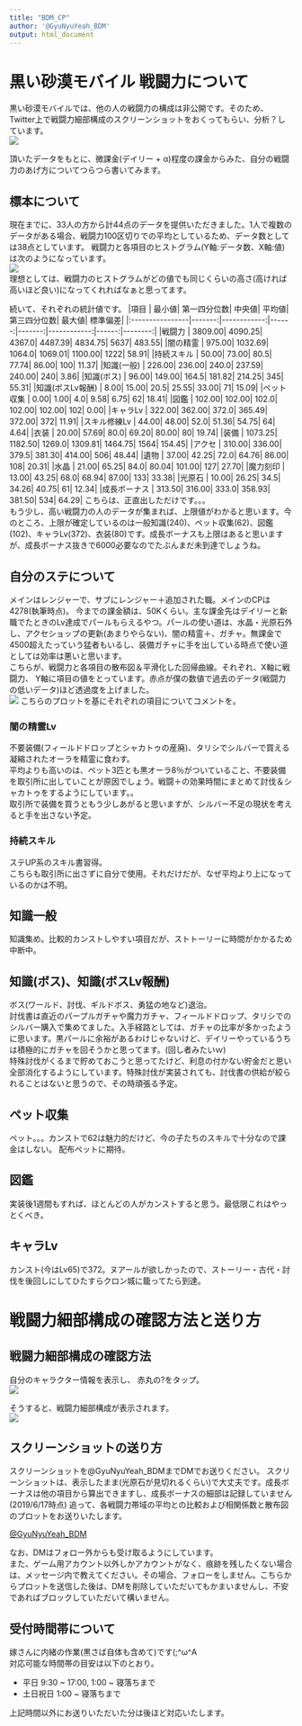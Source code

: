 ```yaml
---
title: "BDM_CP"
author: '@GyuNyuYeah_BDM'
output: html_document
---
```


# 黒い砂漠モバイル 戦闘力について
黒い砂漠モバイルでは、他の人の戦闘力の構成は非公開です。そのため、Twitter上で戦闘力細部構成のスクリーンショットをおくってもらい、分析？しています。  
![](./Images/Procedure.png)

頂いたデータをもとに、微課金(デイリー + α)程度の課金からみた、自分の戦闘力のあげ方についてつらつら書いてみます。  

## 標本について  
現在までに、33人の方から計44点のデータを提供いただきました。1人で複数のデータがある場合、戦闘力100区切りでの平均としているため、データ数としては38点としています。
戦闘力と各項目のヒストグラム(Y軸:データ数、X軸:値)は次のようになっています。  
![](./Images/Histogram.png)  
理想としては、戦闘力のヒストグラムがどの値でも同じくらいの高さ(高ければ高いほど良い)になってくれればなぁと思ってます。  
  
続いて、それぞれの統計値です。
|項目             |  最小値| 第一四分位数| 中央値|  平均値| 第三四分位数| 最大値| 標準偏差|
|:----------------|-------:|------------:|------:|-------:|------------:|------:|--------:|
|戦闘力           | 3809.00|      4090.25| 4367.0| 4487.39|      4834.75|   5637|   483.55|
|闇の精霊         |  975.00|      1032.69| 1064.0| 1069.01|      1100.00|   1222|    58.91|
|持続スキル       |   50.00|        73.00|   80.5|   77.74|        86.00|    100|    11.37|
|知識(一般)       |  226.00|       236.00|  240.0|  237.59|       240.00|    240|     3.86|
|知識(ボス)       |   96.00|       149.00|  164.5|  181.82|       214.25|    345|    55.31|
|知識(ボスLv報酬) |    8.00|        15.00|   20.5|   25.55|        33.00|     71|    15.09|
|ペット収集       |    0.00|         1.00|    4.0|    9.58|         6.75|     62|    18.41|
|図鑑             |  102.00|       102.00|  102.0|  102.00|       102.00|    102|     0.00|
|キャラLv         |  322.00|       362.00|  372.0|  365.49|       372.00|    372|    11.91|
|スキル修練Lv     |   44.00|        48.00|   52.0|   51.36|        54.75|     64|     4.64|
|衣装             |   20.00|        57.69|   80.0|   69.20|        80.00|     80|    19.74|
|装備             | 1073.25|      1182.50| 1269.0| 1309.81|      1464.75|   1564|   154.45|
|アクセ           |  310.00|       336.00|  379.5|  381.30|       414.00|    506|    48.44|
|遺物             |   37.00|        42.25|   72.0|   64.76|        86.00|    108|    20.31|
|水晶             |   21.00|        65.25|   84.0|   80.04|       101.00|    127|    27.70|
|魔力刻印         |   13.00|        43.25|   68.0|   68.94|        87.00|    133|    33.38|
|光原石           |   10.00|        26.25|   34.5|   34.26|        40.75|     61|    12.34|
|成長ボーナス     |  313.50|       316.00|  333.0|  358.93|       381.50|    534|    64.29|
こちらは、正直出しただけです。。。  
もう少し、高い戦闘力の人のデータが集まれば、上限値がわかると思います。今のところ、上限が確定しているのは一般知識(240)、ペット収集(62)、図鑑(102)、キャラLv(372)、衣装(80)です。成長ボーナスも上限はあると思いますが、成長ボーナス抜きで6000必要なのでたぶんまだ未到達でしょうね。  

## 自分のステについて  
メインはレンジャーで、サブにレンジャー＋追加された職。メインのCPは4278(執筆時点)。
今までの課金額は、50Kくらい。主な課金先はデイリーと新職でたときのLv達成でパールもらえるやつ。パールの使い道は、水晶・光原石外し、アクセショップの更新(あまりやらない)、闇の精霊＋、ガチャ。無課金で4500超えたっていう猛者もいるし、装備ガチャに手を出している時点で使い道としては効率は悪いと思います。  
こちらが、戦闘力と各項目の散布図＆平滑化した回帰曲線。それぞれ、X軸に戦闘力、  Y軸に項目の値をとっています。赤点が僕の数値で過去のデータ(戦闘力の低いデータ)ほど透過度を上げました。  
![](./Images/Scatter%20plot.png)
こちらのプロットを基にそれぞれの項目についてコメントを。

### 闇の精霊Lv  
不要装備(フィールドドロップとシャカトゥの産廃)、タリシでシルバーで買える凝縮されたオーラを精霊に食わす。  
平均よりも高いのは、ペット3匹とも黒オーラ8％がついていること、不要装備を取引所に出していことが原因でしょう。戦闘＋の効果時間にまとめて討伐＆シャカトゥをするようにしています。。  
取引所で装備を買うともう少しあがると思いますが、シルバー不足の現状を考えると手を出さない予定。

### 持続スキル
ステUP系のスキル書習得。  
こちらも取引所に出さずに自分で使用。それだけだが、なぜ平均より上になっているのかは不明。  

## 知識一般  
知識集め。比較的カンストしやすい項目だが、ストトーリーに時間がかかるため中断中。  

## 知識(ボス)、知識(ボスLv報酬)  
ボス(ワールド、討伐、ギルドボス、勇猛の地など)退治。  
討伐書は直近のパープルガチャや魔力ガチャ、フィールドドロップ、タリシでのシルバー購入で集めてました。入手経路としては、ガチャの比率が多かったように思います。黒パールに余裕があるわけじゃないけど、デイリーやっているうちは積極的にガチャを回そうかと思ってます。(回し者みたいｗ)  
特殊討伐がくるまで貯めておこうと思ってたけど、利息の付かない貯金だと思い全部消化するようにしています。特殊討伐が実装されても、討伐書の供給が絞られることはないと思うので、その時頑張る予定。  

## ペット収集  
ペット。。。カンストで62は魅力的だけど、今の子たちのスキルで十分なので課金はしない。  配布ペットに期待。

## 図鑑  
実装後1週間もすれば、ほとんどの人がカンストすると思う。最低限これはやっとくべき。  

## キャラLv  
カンスト(今はLv65)で372。ヌアールが欲しかったので、ストーリー・古代・討伐を後回しにしてひたすらクロン城に籠ってたら到達。

# 戦闘力細部構成の確認方法と送り方  
## 戦闘力細部構成の確認方法  
自分のキャラクター情報を表示し、  赤丸の<font type="bold">?</font>をタップ。  
![](./Images/HowToCheck_small.png)  

そうすると、戦闘力細部構成が表示されます。   
![](./Images/CP_details_small.png)
  

## スクリーンショットの送り方  
スクリーンショットを@GyuNyuYeah_BDMまでDMでお送りください。 スクリーンショットは、表示したまま(光原石が見切れるくらい)で大丈夫です。成長ボーナスは他の項目から算出できますし、成長ボーナスの細部は記録していません(2019/6/17時点) 
追って、各戦闘力帯域の平均との比較および相関係数と散布図のプロットをお送りいたします。  
  
<a href="https://twitter.com/messages/compose?recipient_id=423957440&ref_src=twsrc%5Etfw" class="twitter-dm-button" data-screen-name="@GyuNyuYeah_BDM" data-show-count="false">@GyuNyuYeah_BDM</a><script async src="https://platform.twitter.com/widgets.js" charset="utf-8"></script>

なお、DMはフォロー外からも受け取るようにしています。  
また、ゲーム用アカウント以外しかアカウントがなく、痕跡を残したくない場合は、メッセージ内で教えてください。その場合、フォローをしません。こちらからプロットを送信した後は、DMを削除していただいてもかまいませんし、不安であればブロックしていただいて構いません。


## 受付時間帯について  
嫁さんに内緒の作業(黒さば自体も含めて)です(;^ω^A   
対応可能な時間帯の目安は以下のとおり。
  
* 平日 9:30 ~ 17:00, 1:00 ~ 寝落ちまで
* 土日祝日 1:00 ~ 寝落ちまで  

上記時間以外にお送りいただいた分は後ほど対応いたします。  
